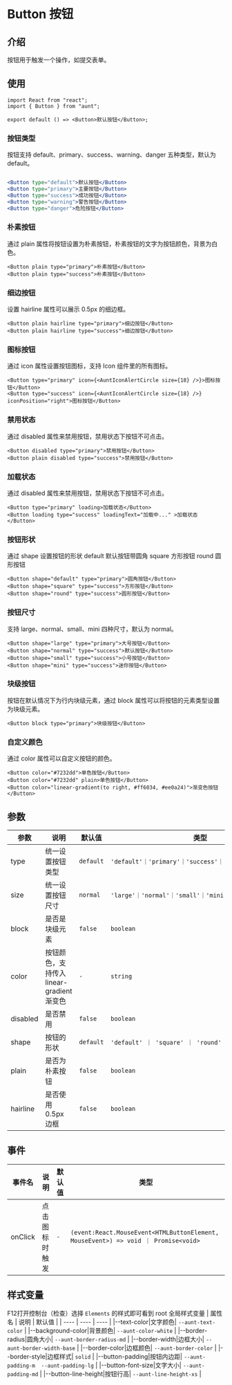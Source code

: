 # Button 按钮

## 介绍
按钮用于触发一个操作，如提交表单。
## 使用

```tsx
import React from "react";
import { Button } from "aunt";

export default () => <Button>默认按钮</Button>;
```

### 按钮类型
按钮支持 default、primary、success、warning、danger 五种类型，默认为 default。
```jsx

<Button type="default">默认按钮</Button>
<Button type="primary">主要按钮</Button>
<Button type="success">成功按钮</Button>
<Button type="warning">警告按钮</Button>
<Button type="danger">危险按钮</Button>

```

### 朴素按钮
通过 plain 属性将按钮设置为朴素按钮，朴素按钮的文字为按钮颜色，背景为白色。

```tsx
<Button plain type="primary">朴素按钮</Button>
<Button plain type="success">朴素按钮</Button>
```

### 细边按钮
设置 hairline 属性可以展示 0.5px 的细边框。

```tsx
<Button plain hairline type="primary">细边按钮</Button>
<Button plain hairline type="success">细边按钮</Button>
```

### 图标按钮
通过 icon 属性设置按钮图标，支持 Icon 组件里的所有图标。

```tsx
<Button type="primary" icon={<AuntIconAlertCircle size={18} />}>图标按钮</Button>
<Button type="success" icon={<AuntIconAlertCircle size={18} />} iconPosition="right">图标按钮</Button>
```

### 禁用状态
通过 disabled 属性来禁用按钮，禁用状态下按钮不可点击。

```tsx
<Button disabled type="primary">禁用按钮</Button>
<Button plain disabled type="success">禁用按钮</Button>
```


### 加载状态
通过 disabled 属性来禁用按钮，禁用状态下按钮不可点击。

```tsx
<Button type="primary" loading>加载状态</Button>
<Button loading type="success" loadingText="加载中..." >加载状态</Button>
```

### 按钮形状
通过 shape 设置按钮的形状 default 默认按钮带圆角 square 方形按钮 round 圆形按钮

```tsx
<Button shape="default" type="primary">圆角按钮</Button>
<Button shape="square" type="success">方形按钮</Button>
<Button shape="round" type="success">圆形按钮</Button>
```

### 按钮尺寸
支持 large、normal、small、mini 四种尺寸，默认为 normal。

```tsx
<Button shape="large" type="primary">大号按钮</Button>
<Button shape="normal" type="success">默认按钮</Button>
<Button shape="small" type="success">小号按钮</Button>
<Button shape="mini" type="success">迷你按钮</Button>
```
### 块级按钮
按钮在默认情况下为行内块级元素，通过 block 属性可以将按钮的元素类型设置为块级元素。

```tsx
<Button block type="primary">块级按钮</Button>
```
### 自定义颜色
通过 color 属性可以自定义按钮的颜色。
```tsx
<Button color="#7232dd">单色按钮</Button>
<Button color="#7232dd" plain>单色按钮</Button>
<Button color="linear-gradient(to right, #ff6034, #ee0a24)">渐变色按钮</Button>
```

## 参数

| 参数 | 说明 | 默认值 | 类型 |
| ---- | ---- | ---- | ------ |
| type |   统一设置按钮类型   |   `default`   |    `'default'｜'primary'｜'success'｜'warning'｜'danger'`    |
| size | 统一设置按钮尺寸 | `normal` |  ` 'large'｜'normal'｜'small'｜'mini' `  |
| block | 是否是块级元素 | `false`  | `boolean` |  
| color | 按钮颜色，支持传入 linear-gradient 渐变色 |  `-`   | `string`  |
| disabled | 是否禁用 |  `false`  | `boolean` |
| shape | 按钮的形状 | `default` | `'default' ｜ 'square' ｜ 'round'` |
| plain | 是否为朴素按钮 |  `false`  | `boolean` |
| hairline | 是否使用 0.5px 边框	 |  `false`  | `boolean` |

## 事件
| 事件名 | 说明 | 默认值 | 类型 |
| ---- | ---- | ---- | ------ |
|onClick|点击图标时触发| `-` | `(event:React.MouseEvent<HTMLButtonElement, MouseEvent>) => void ｜ Promise<void> ` |

## 样式变量
F12打开控制台（检查）选择 `Elements` 的样式即可看到 root 全局样式变量 
| 属性名 | 说明 | 默认值 |
| ---- | ---- | ---- |
|--text-color|文字颜色| `--aunt-text-color` |
|--background-color|背景颜色| `--aunt-color-white` |
|--border-radius|圆角大小| `--aunt-border-radius-md` |
|--border-width|边框大小| `--aunt-border-width-base` |
|--border-color|边框颜色| `--aunt-border-color` |
|--border-style|边框样式| `solid` |
|--button-padding|按钮内边距| `--aunt-padding-m  --aunt-padding-lg` |
|--button-font-size|文字大小| `--aunt-padding-md` |
|--button-line-height|按钮行高| `--aunt-line-height-xs` |

<code hidden="hidden" src="./demos/demo.tsx"></code>